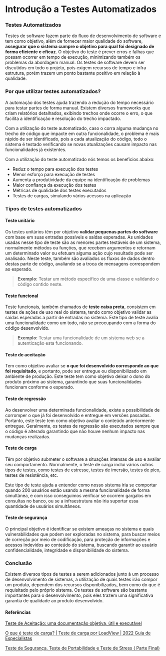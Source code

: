 # Introdução a Testes Automatizados

### Testes Automatizados

Testes de software fazem parte do fluxo de desenvolvimento de software e tem como objetivo, além de fornecer maior qualidade do software, **assegurar que o sistema cumpre o objetivo para qual foi designado de forma eficiente e eficaz**. O objetivo do teste é prever erros e falhas que possam ocorrer em tempo de execução, minimizando também os problemas da abordagem manual. Os testes de software devem ser discutidos em todo o projeto, pois exigem recursos de tempo e infra estrutura, porém trazem um ponto bastante positivo em relação à qualidade.

### Por que utilizar testes automatizados?

A automação dos testes ajuda trazendo a redução do tempo necessário para testar partes de forma manual. Existem diversos frameworks que criam relatórios detalhados, exibindo trechos onde ocorre o erro, o que facilita a identificação e resolução do trecho impactado.

Com a utilização do teste automatizado, caso o corra alguma mudança no trecho de código que impacte em outra funcionalidade, o problema é mais rápido de ser identificado, pois a cada atualização do código, todo o sistema é testado verificando se novas atualizações causam impacto nas funcionalidades já existentes.

Com a utilização do teste automatizado nós temos os benefícios abaixo:

- Reduz o tempo para execução dos testes
- Menor esforço para execução de testes
- Aumenta a produtividade da equipe na identificação de problemas
- Maior confiança da execução dos testes
- Métricas de qualidade dos testes executados
- Testes de cargas, simulando vários acessos na aplicação

### Tipos de testes automatizados

#### Teste unitário

Os testes unitários têm por objetivo **validar pequenas partes do software** com base em suas entradas possíveis e saídas esperadas. As unidades usadas nesse tipo de teste são as menores partes testáveis de um sistema, normalmente métodos ou funções, que recebem argumentos e retornam um determinado valor ou efetuam alguma ação cujo resultado pode ser analisado. Neste teste, também são avaliados os fluxos de dados dentro destas parte de código, avaliando se a troca de mensagens correspondem ao esperado.

> **Exemplo:** Testar um método especifico de uma classe e validando o código contido neste.

#### Teste funcional

Teste funcionais, também chamados de **teste caixa preta**, consistem em testes de ações de uso real do sistema, tendo como objetivo validar as saídas esperadas a partir de entradas no sistema. Este tipo de teste avalia uma funcionalidade como um todo, não se preocupando com a forma do código desenvolvido.

> **Exemplo:** Testar uma funcionalidade de um sistema web se a autenticação esta funcionando.

#### Teste de aceitação

Tem como objetivo avaliar se **o que foi desenvolvido corresponde ao que foi requisitado**, e portanto, pode ser entregue ou disponibilizado em ambiente de produção. Este teste tem como objetivo deixar o dono do produto próximo ao sistema, garantindo que suas funcionalidades funcionam conforme o esperado.

#### Teste de regressão

Ao desenvolver uma determinada funcionalidade, existe a possibilidade de corromper o que já foi desenvolvido e entregue em versões passadas. Portanto, este teste tem como objetivo avaliar o conteúdo anteriormente entregue. Geralmente, os testes de regressão são executados sempre que o código é alterado garantindo que não houve nenhum impacto nas mudanças realizadas.

#### Teste de carga

Têm por objetivo submeter o software a situações intensas de uso e avaliar seu comportamento. Normalmente, o teste de carga inclui vários outros tipos de testes, como testes de estresse, testes de imersão, testes de pico, testes de resistência, etc.

Este tipo de teste ajuda a entender como nosso sistema iria se comportar quando 200 usuários estão usando a mesma funcionalidade de forma simultânea, e com isso conseguimos verificar se ocorrem gargalos em consultas no banco, ou se a infraestrutura não iria suportar essa quantidade de usuários simultâneos.

#### Teste de segurança

O principal objetivo é identificar se existem ameaças no sistema e quais vulnerabilidades que podem ser exploradas no sistema, para buscar meios de correção por meio de codificação, para proteção de informações e acessos indevidos ao conteúdo do sistema, buscando garantir ao usuário confidencialidade, integridade e disponibilidade do sistema.

### Conclusão

Existem diversos tipos de testes a serem adicionados junto à um processo de desenvolvimento de sistemas, a utilização de quais testes irão compor um produto, dependem dos recursos disponibilizados, bem como do que é requisitado pelo próprio sistema. Os testes de software são bastante importantes para o desenvolvimento, pois eles trazem uma significativa garantia de qualidade ao produto desenvolvido.

#### Referências

[Teste de Aceitação: uma documentação objetiva, útil e executável](https://medium.com/bionexo/teste-de-aceitação-uma-documentação-objetiva-útil-e-executável-67675bafe96a)

[O que é teste de carga? | Teste de carga por LoadView | 2022 Guia de Especialistas](https://www.loadview-testing.com/pt-br/teste-de-carga/)

[Teste de Segurança, Teste de Portabilidade e Teste de Stress ( Parte Final)](https://medium.com/@ingrid.carvalho.mo/teste-de-segurança-teste-de-portabilidade-e-teste-de-stress-parte-final-6959ebf7d4e2)